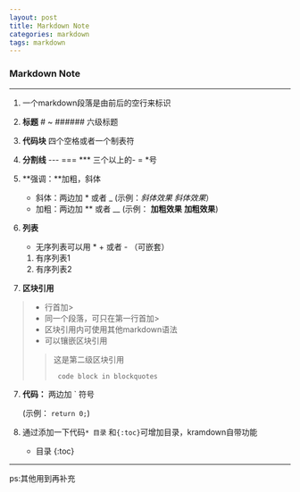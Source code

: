 ```yaml
---
layout: post
title: Markdown Note
categories: markdown
tags: markdown
---
```


###  Markdown Note

---

1. 一个markdown段落是由前后的空行来标识

2. **标题** # ~ ###### 六级标题

3. **代码块** 四个空格或者一个制表符

4. **分割线** --- === *** 三个以上的- = *号 

5. **强调：**加粗，斜体
	- 斜体：两边加 * 或者 _ (示例：*斜体效果* _斜体效果_） 
	- 加粗：两边加 ** 或者 __ (示例： **加粗效果** __加粗效果__)
	
6. **列表**
	- 无序列表可以用 * + 或者 - （可嵌套）
	
	1. 有序列表1
	2. 有序列表2		 

6. **区块引用**
>- 行首加>
>- 同一个段落，可只在第一行首加>
>- 区块引用内可使用其他markdown语法
>- 可以镶嵌区块引用
>
>>这是第二级区块引用
>>
>>		code block in blockquotes

7. **代码：** 两边加 ` 符号
	
	(示例： `return 0;`)

8. 通过添加一下代码`* 目录` 和`{:toc}`可增加目录，kramdown自带功能
	 * 目录
	 {:toc}

---


ps:其他用到再补充


